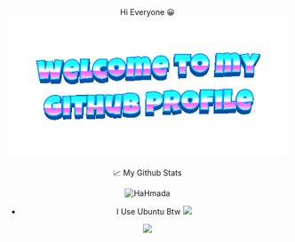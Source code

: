 <div align="center">
Hi Everyone 😀

<div align="center">
	<img src="welcome-header.gif" alt="welcome to my github profile">
	<br>
	<br>
</div>

<div align="center">
📈 My Github Stats

<p align="center"> <img src="https://github-readme-stats.vercel.app/api?username=HaHmada&show_icons=true&theme=gotham" alt="HaHmada" />

- I Use Ubuntu Btw         <a href="https://ubuntu.com/"><img src="https://img.shields.io/badge/Distro-Ubuntu-orange?style=flat&logo=ubuntu" /></a>

<a href="https://github.com/HaHmada"><img src="https://img.shields.io/badge/GitHub-HaHmada-red?style=flat&logo=github" /></a>
